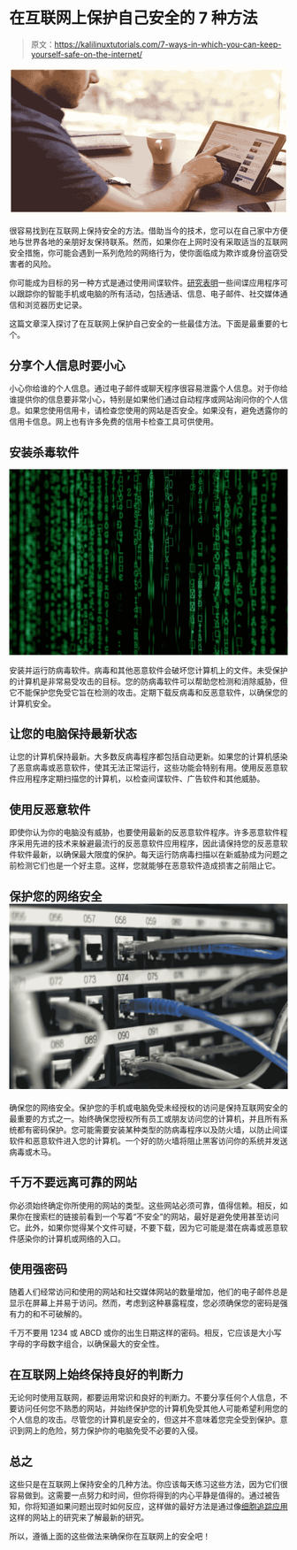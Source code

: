 # 在互联网上保护自己安全的 7 种方法

> 原文：<https://kalilinuxtutorials.com/7-ways-in-which-you-can-keep-yourself-safe-on-the-internet/>

[![7 Ways in Which You Can Keep Yourself Safe on the Internet](img/0937b0039e50e3055b6f640acda99a8d.png "7 Ways in Which You Can Keep Yourself Safe on the Internet")](https://1.bp.blogspot.com/-LEfABI0eCaE/YLEhc9L973I/AAAAAAAANV0/HUXvsbU7imciE4BIgQKFKH3hbpM1qnnFgCLcBGAsYHQ/s16000/KALISSS.PNG)

很容易找到在互联网上保持安全的方法。借助当今的技术，您可以在自己家中方便地与世界各地的亲朋好友保持联系。然而，如果你在上网时没有采取适当的互联网安全措施，你可能会遇到一系列危险的网络行为，使你面临成为欺诈或身份盗窃受害者的风险。

你可能成为目标的另一种方式是通过使用间谍软件。[研究表明](https://celltrackingapps.com/how-to-spy-on-cell-phone-without-having-access-to-the-phone/)一些间谍应用程序可以跟踪你的智能手机或电脑的所有活动，包括通话、信息、电子邮件、社交媒体通信和浏览器历史记录。

这篇文章深入探讨了在互联网上保护自己安全的一些最佳方法。下面是最重要的七个。

## **分享个人信息时要小心**

小心你给谁的个人信息。通过电子邮件或聊天程序很容易泄露个人信息。对于你给谁提供你的信息要非常小心，特别是如果他们通过自动程序或网站询问你的个人信息。如果您使用信用卡，请检查您使用的网站是否安全。如果没有，避免透露你的信用卡信息。网上也有许多免费的信用卡检查工具可供使用。

## **安装杀毒软件**

![](img/b2f7123339d06351709d959aed40c27b.png)

安装并运行防病毒软件。病毒和其他恶意软件会破坏您计算机上的文件。未受保护的计算机是非常易受攻击的目标。您的防病毒软件可以帮助您检测和消除威胁，但它不能保护您免受它旨在检测的攻击。定期下载反病毒和反恶意软件，以确保您的计算机安全。

## **让您的电脑保持最新状态**

让您的计算机保持最新。大多数反病毒程序都包括自动更新。如果您的计算机感染了恶意病毒或恶意软件，使其无法正常运行，这些功能会特别有用。使用反恶意软件应用程序定期扫描您的计算机，以检查间谍软件、广告软件和其他威胁。

## **使用反恶意软件**

即使你认为你的电脑没有威胁，也要使用最新的反恶意软件程序。许多恶意软件程序采用先进的技术来躲避最流行的反恶意软件应用程序，因此请保持您的反恶意软件软件最新，以确保最大限度的保护。每天运行防病毒扫描以在新威胁成为问题之前检测它们也是一个好主意。这样，您就能够在恶意软件造成损害之前阻止它。

## **保护您的网络安全![](img/3d248b84be9814a5d6a228305f5170ea.png)**

确保您的网络安全。保护您的手机或电脑免受未经授权的访问是保持互联网安全的最重要的方式之一。始终确保您授权所有员工或朋友访问您的计算机，并且所有系统都有密码保护。您可能需要安装某种类型的防病毒程序以及防火墙，以防止间谍软件和恶意软件进入您的计算机。一个好的防火墙将阻止黑客访问你的系统并发送病毒或木马。

## **千万不要远离可靠的网站**

你必须始终确定你所使用的网站的类型。这些网站必须可靠，值得信赖。相反，如果你在搜索栏的链接前看到一个写着“不安全”的网站，最好是避免使用甚至访问它。此外，如果你觉得某个文件可疑，不要下载，因为它可能是潜在病毒或恶意软件感染你的计算机或网络的入口。

## **使用强密码**

随着人们经常访问和使用的网站和社交媒体网站的数量增加，他们的电子邮件总是显示在屏幕上并易于访问。然而，考虑到这种暴露程度，您必须确保您的密码是强有力的和不可破解的。

千万不要用 1234 或 ABCD 或你的出生日期这样的密码。相反，它应该是大小写字母的字母数字组合，以确保最大的安全性。

## **在互联网上始终保持良好的判断力**

无论何时使用互联网，都要运用常识和良好的判断力。不要分享任何个人信息，不要访问任何您不熟悉的网站，并始终保护您的计算机免受其他人可能希望利用您的个人信息的攻击。尽管您的计算机是安全的，但这并不意味着您完全受到保护。意识到网上的危险，努力保护你的电脑免受不必要的入侵。

## **总之**

这些只是在互联网上保持安全的几种方法。你应该每天练习这些方法，因为它们很容易做到。这需要一点努力和时间，但你将得到的内心平静是值得的。通过被告知，你将知道如果问题出现时如何反应，这样做的最好方法是通过像[细胞追踪应用](https://celltrackingapps.com/)这样的网站上的研究来了解最新的研究。

所以，遵循上面的这些做法来确保你在互联网上的安全吧！